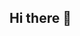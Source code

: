 ## Hi there 👋

<!--  ![Top Langs](https://github-readme-stats.vercel.app/api/top-langs/?username=YanislavD&layout=compact&theme=default)
**YanislavD/YanislavD** is a ✨ _special_ ✨ repository because its `README.md` (this file) appears on your GitHub profile.

Here are some ideas to get you started:

- 🔭 I’m currently working on ...
- 🌱 I’m currently learning ...
- 👯 I’m looking to collaborate on ...
- 🤔 I’m looking for help with ...
- 💬 Ask me about ...
- 📫 How to reach me: ...
- 😄 Pronouns: ...
- ⚡ Fun fact: ...
-->
